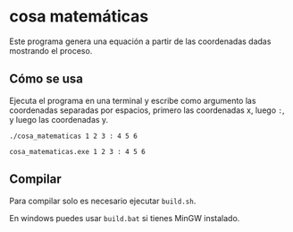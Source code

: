 # cosa matemáticas
Este programa genera una equación a partir de las coordenadas dadas mostrando el proceso.

## Cómo se usa
Ejecuta el programa en una terminal y escribe como argumento las coordenadas separadas por espacios, primero las coordenadas x, luego `:`, y luego las coordenadas y.
```shell
./cosa_matematicas 1 2 3 : 4 5 6
```
```shell
cosa_matematicas.exe 1 2 3 : 4 5 6
```

## Compilar
Para compilar solo es necesario ejecutar `build.sh`.

En windows puedes usar `build.bat` si tienes MinGW instalado.
